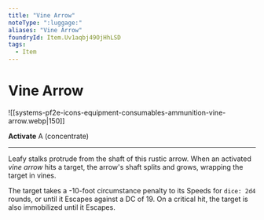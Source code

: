 ```yaml
---
title: "Vine Arrow"
noteType: ":luggage:"
aliases: "Vine Arrow"
foundryId: Item.Uv1aqbj49OjHhLSD
tags:
  - Item
---
```


# Vine Arrow
![[systems-pf2e-icons-equipment-consumables-ammunition-vine-arrow.webp|150]]

**Activate** A (concentrate)

* * *

Leafy stalks protrude from the shaft of this rustic arrow. When an activated _vine arrow_ hits a target, the arrow's shaft splits and grows, wrapping the target in vines.

The target takes a -10-foot circumstance penalty to its Speeds for `dice: 2d4` rounds, or until it Escapes against a DC of 19. On a critical hit, the target is also immobilized until it Escapes.
